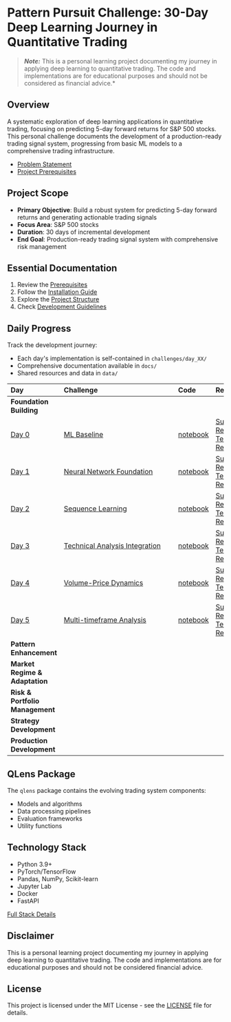 # Pattern Pursuit Challenge: 30-Day Deep Learning Journey in Quantitative Trading

> **_Note:_** This is a personal learning project documenting my journey in applying deep learning to quantitative trading. The code and implementations are for educational purposes and should not be considered as financial advice.*

## Overview
A systematic exploration of deep learning applications in quantitative trading, focusing on predicting 5-day forward returns for S&P 500 stocks. This personal challenge documents the development of a production-ready trading signal system, progressing from basic ML models to a comprehensive trading infrastructure.
- [Problem Statement](docs/overview/problem_statement.md)
- [Project Prerequisites](docs/setup/prerequisites.md)

## Project Scope
- **Primary Objective**: Build a robust system for predicting 5-day forward returns and generating actionable trading signals
- **Focus Area**: S&P 500 stocks
- **Duration**: 30 days of incremental development
- **End Goal**: Production-ready trading signal system with comprehensive risk management

## Essential Documentation
1. Review the [Prerequisites](docs/setup/prerequisites.md)
2. Follow the [Installation Guide](docs/setup/installation.md)
3. Explore the [Project Structure](docs/overview/structure.md)
4. Check [Development Guidelines](docs/setup/code_quality.md)

## Daily Progress
Track the development journey:
- Each day's implementation is self-contained in `challenges/day_XX/`
- Comprehensive documentation available in `docs/`
- Shared resources and data in `data/`

| <div style="width:100px">Day</div>| <div style="width:250px">Challenge</div> | Code      | Reports   | status  |
| :---     | :---       | :---          | :---                | :---                | 
| **Foundation Building**
| [Day 0](pattern_pursuit/challenges/day_00/)|[ML Baseline](pattern_pursuit/challenges/day_00/challenge.md)|[notebook](pattern_pursuit/challenges/day_00/main.ipynb)|[Summary Report](pattern_pursuit/challenges/day_00/summary_report.md) <br>[Technical Report](pattern_pursuit/challenges/day_00/technical_report.md)|Not Yet Started|
| [Day 1](pattern_pursuit/challenges/day_01/)|[Neural Network Foundation](pattern_pursuit/challenges/day_01/challenge.md)|[notebook](pattern_pursuit/challenges/day_01/main.ipynb)|[Summary Report](pattern_pursuit/challenges/day_01/summary_report.md) <br>[Technical Report](pattern_pursuit/challenges/day_01/technical_report.md)|Not Yet Started|
| [Day 2](pattern_pursuit/challenges/day_02/)|[Sequence Learning](pattern_pursuit/challenges/day_02/challenge.md)|[notebook](pattern_pursuit/challenges/day_02/main.ipynb)|[Summary Report](pattern_pursuit/challenges/day_02/summary_report.md) <br> [Technical Report](pattern_pursuit/challenges/day_02/technical_report.md)|Not Yet Started|
| [Day 3](pattern_pursuit/challenges/day_03/)|[Technical Analysis Integration](pattern_pursuit/challenges/day_03/challenge.md)|[notebook](pattern_pursuit/challenges/day_03/main.ipynb)|[Summary Report](pattern_pursuit/challenges/day_03/summary_report.md) <br>[Technical Report](pattern_pursuit/challenges/day_03/technical_report.md)|Not Yet Started|
| [Day 4](pattern_pursuit/challenges/day_04/)|[Volume-Price Dynamics](pattern_pursuit/challenges/day_04/challenge.md)|[notebook](pattern_pursuit/challenges/day_04/main.ipynb)|[Summary Report](pattern_pursuit/challenges/day_04/summary_report.md) <br>[Technical Report](pattern_pursuit/challenges/day_04/technical_report.md)|Not Yet Started|
| [Day 5](pattern_pursuit/challenges/day_05/)|[Multi-timeframe Analysis](pattern_pursuit/challenges/day_05/challenge.md)|[notebook](pattern_pursuit/challenges/day_05/main.ipynb)|[Summary Report](pattern_pursuit/challenges/day_05/summary_report.md) <br>[Technical Report](pattern_pursuit/challenges/day_05/technical_report.md)|Not Yet Started|
|**Pattern Enhancement**
|**Market Regime & Adaptation**
|**Risk & Portfolio Management**
|**Strategy Development**
|**Production Development**


## QLens Package
The `qlens` package contains the evolving trading system components:
- Models and algorithms
- Data processing pipelines
- Evaluation frameworks
- Utility functions

<!-- [Package Documentation](core/README.md) -->

## Technology Stack
- Python 3.9+
- PyTorch/TensorFlow
- Pandas, NumPy, Scikit-learn
- Jupyter Lab
- Docker
- FastAPI

[Full Stack Details](docs/setup/tech_stack.md)

## Disclaimer
This is a personal learning project documenting my journey in applying deep learning to quantitative trading. The code and implementations are for educational purposes and should not be considered financial advice.

## License
This project is licensed under the MIT License - see the [LICENSE](LICENSE) file for details.
